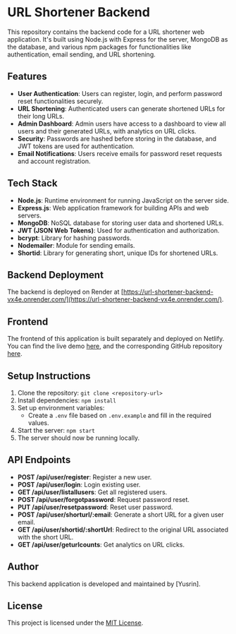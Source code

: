 # URL Shortener Backend

This repository contains the backend code for a URL shortener web application. It's built using Node.js with Express for the server, MongoDB as the database, and various npm packages for functionalities like authentication, email sending, and URL shortening.

## Features

- **User Authentication**: Users can register, login, and perform password reset functionalities securely.
- **URL Shortening**: Authenticated users can generate shortened URLs for their long URLs.
- **Admin Dashboard**: Admin users have access to a dashboard to view all users and their generated URLs, with analytics on URL clicks.
- **Security**: Passwords are hashed before storing in the database, and JWT tokens are used for authentication.
- **Email Notifications**: Users receive emails for password reset requests and account registration.

## Tech Stack

- **Node.js**: Runtime environment for running JavaScript on the server side.
- **Express.js**: Web application framework for building APIs and web servers.
- **MongoDB**: NoSQL database for storing user data and shortened URLs.
- **JWT (JSON Web Tokens)**: Used for authentication and authorization.
- **bcrypt**: Library for hashing passwords.
- **Nodemailer**: Module for sending emails.
- **Shortid**: Library for generating short, unique IDs for shortened URLs.

## Backend Deployment

The backend is deployed on Render at [https://url-shortener-backend-vx4e.onrender.com/](https://url-shortener-backend-vx4e.onrender.com/).

## Frontend

The frontend of this application is built separately and deployed on Netlify. You can find the live demo [here](https://main--url-shortener-web-demo.netlify.app/), and the corresponding GitHub repository [here](https://github.com/YUSRIN20/URL-Shortener-Frontend.git).

## Setup Instructions

1. Clone the repository: `git clone <repository-url>`
2. Install dependencies: `npm install`
3. Set up environment variables:
   - Create a `.env` file based on `.env.example` and fill in the required values.
4. Start the server: `npm start`
5. The server should now be running locally.

## API Endpoints

- **POST /api/user/register**: Register a new user.
- **POST /api/user/login**: Login existing user.
- **GET /api/user/listallusers**: Get all registered users.
- **POST /api/user/forgotpassword**: Request password reset.
- **PUT /api/user/resetpassword**: Reset user password.
- **POST /api/user/shorturl/:email**: Generate a short URL for a given user email.
- **GET /api/user/shortid/:shortUrl**: Redirect to the original URL associated with the short URL.
- **GET /api/user/geturlcounts**: Get analytics on URL clicks.

## Author

This backend application is developed and maintained by [Yusrin].

## License

This project is licensed under the [MIT License](LICENSE).